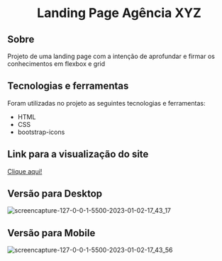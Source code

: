 <h1 align="center" id="top">Landing Page Agência XYZ</h1>

<h2>Sobre </h2>

  Projeto de uma landing page com a intenção de aprofundar e firmar os conhecimentos em flexbox e grid

<h2>Tecnologias e ferramentas</h2>

Foram utilizadas no projeto as seguintes tecnologias e ferramentas:

* HTML
* CSS
* bootstrap-icons

<h2 id="link">Link para a visualização do site</h2>
 <a href="https://apathetic-scale.surge.sh/" target= _blank>Clique aqui!</a>
 
 <h2>Versão para Desktop</h2>
 
 ![screencapture-127-0-0-1-5500-2023-01-02-17_43_17](https://user-images.githubusercontent.com/93088559/210278569-774b0385-5b6a-42e9-aa1d-25fcfa6d3b68.png)
 
  <h2>Versão para Mobile</h2>
 
![screencapture-127-0-0-1-5500-2023-01-02-17_43_56](https://user-images.githubusercontent.com/93088559/210278571-1996133f-c4f8-4cb0-ae36-4662a67b59ef.png)
